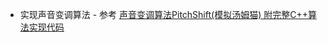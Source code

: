 * 实现声音变调算法 - 参考 [声音变调算法PitchShift(模拟汤姆猫) 附完整C++算法实现代码](https://cloud.tencent.com/developer/article/1094631)

